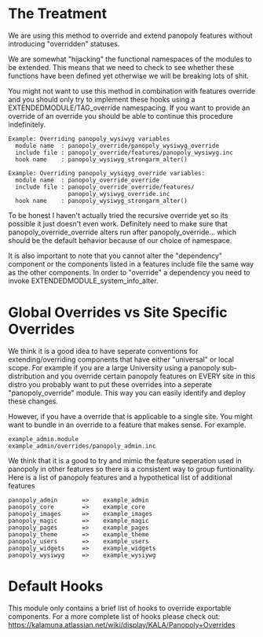 The Treatment
=============

We are using this method to override and extend panopoly features without 
introducing "overridden" statuses. 
  
We are somewhat "hijacking" the functional namespaces of the modules to be 
extended. This means that we need to check to see whether these functions have 
been defined yet otherwise we will be breaking lots of shit.
  
You might not want to use this method in combination with features override 
and you should only try to implement these hooks using a 
EXTENDEDMODULE/TAG_override namespacing. If you want to provide an override 
of an override you should be able to continue this procedure indefinitely. 

```
Example: Overriding panopoly_wysiwyg variables
  module name  : panopoly_override/panopoly_wysiwyg_override
  include file : panopoly_override/features/panopoly_wysiwyg.inc
  hook name    : panopoly_wysiwyg_strongarm_alter()
      
Example: Overriding panopoly_wysiqyg_override variables:
  module name  : panopoly_override_override
  include file : panopoly_override_override/features/
                 panopoly_wysiwyg_override.inc
  hook name    : panopoly_wysiwyg_strongarm_alter()
```
      
To be honest I haven't actually tried the recursive override yet so its possible
it just doesn't even work. Definitely need to make sure that 
panopoly_override_override alters run after panopoly_override... which should be 
the default behavior because of our choice of namespace.
  
It is also important to note that you cannot alter the "dependency" component or 
the components listed in a features include file the same way as the other 
components. In order to "override" a dependency you need to invoke 
EXTENDEDMODULE_system_info_alter. 

Global Overrides vs Site Specific Overrides
===========================================

We think it is a good idea to have seperate conventions for extending/overriding 
components that have either "universal" or local scope. For example if you are 
a large University using a panopoly sub-distribution and you override certain 
panopoly features on EVERY site in this distro you probably want to put these 
overrides into a seperate "panopoly_override" module. This way you can easily 
identify and deploy these changes.  

However, if you have a override that is applicable to a single site. You might want 
to bundle in an override to a feature that makes sense. For example.

```
example_admin.module
example_admin/overrides/panopoly_admin.inc
```
  
We think that it is a good to try and mimic the feature seperation used in 
panopoly in other features so there is a consistent way to group funtionality.
Here is a list of panopoly features and a hypothetical list of additional features

```
panopoly_admin       =>    example_admin
panopoly_core        =>    example_core
panopoly_images      =>    example_images
panopoly_magic       =>    example_magic
panopoly_pages       =>    example_pages
panopoly_theme       =>    example_theme 
panopoly_users       =>    example_users
panopoly_widgets     =>    example_widgets
panopoly_wysiwyg     =>    example_wysiywg
```
Default Hooks
=============

This module only contains a brief list of hooks to override exportable components. 
For a more complete list of hooks please check out:
https://kalamuna.atlassian.net/wiki/display/KALA/Panopoly+Overrides
